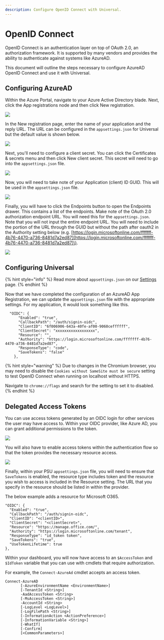 ```yaml
---
description: Configure OpenID Connect with Universal.
---
```


# OpenID Connect

OpenID Connect is an authentication layer on top of OAuth 2.0, an authorization framework. It is supported by many vendors and provides the ability to authenticate against systems like AzureAD. 

This document will outline the steps necessary to configure AzureAD OpenID Connect and use it with Universal. 

## Configuring AzureAD

Within the Azure Portal, navigate to your Azure Active Directory blade. Next, click the App registrations node and then click New registration.

![](../../.gitbook/assets/image%20%2831%29.png)

In the New registration page, enter the name of your application and the reply URL. The URL can be configured in the `appsettings.json` for Universal but the default value is shown below. 

![](../../.gitbook/assets/image%20%2833%29.png)

Next, you'll need to configure a client secret. You can click the Certificates & secrets menu and then click New client secret. This secret will need to go into the `appsettings.json` file. 

![](../../.gitbook/assets/image%20%2829%29.png)

Now, you will need to take note of your Application \(client\) ID GUID. This will be used in the `appsettings.json` file. 

![](../../.gitbook/assets/image%20%2834%29.png)

Finally, you will have to click the Endpoints button to open the Endpoints drawer. This contains a list of the endpoints. Make note of the OAuth 2.0 authorization endpoint URL. You will need this for the `appsettings.json`. Note that you will not input the entire endpoint URL. You will need to include the portion of the URL through the GUID but without the path after oauth2 in the Authority setting below \(e.g. [https://login.microsoftonline.com/fffffff-4b76-4470-a736-8481d7a2ed87](https://login.microsoftonline.com/fffffff-4b76-4470-a736-8481d7a2ed87)\). 

![](../../.gitbook/assets/image%20%2832%29.png)

## Configuring Universal

{% hint style="info" %}
Read more about `appsettings.json` on our [Settings ](../settings.md)page.
{% endhint %}

Now that we have completed the configuration of an AzureAD App Registration, we can update the `appsettings.json` file with the appropriate settings. For my application, it would look something like this. 

```text
  "OIDC": {
      "Enabled": "true",
      "CallbackPath": "/auth/signin-oidc",
      "ClientID": "6f006906-643a-40fe-af00-9060ceffffff",
      "ClientSecret": "xxxxxxxxxxxxxxxxxx",
      "Resource": "",
      "Authority": "https://login.microsoftonline.com/fffffff-4b76-4470-a736-8481d7a2ed87",
      "ResponseType": "code",
      "SaveTokens": "false"
    },
```

{% hint style="warning" %}
Due to changes in the Chromium browser, you may need to disable the `Cookies without SameSite must be secure` setting to test OpenID Connect when running on localhost without HTTPS. 

Navigate to `chrome://flags` and search for the setting to set it to disabled. 
{% endhint %}

## Delegated Access Tokens

You can use access tokens generated by an OIDC login for other services the user may have access to. Within your OIDC provider, like Azure AD, you can grant additional permissions to the token. 

![](../../.gitbook/assets/image%20%28215%29.png)

You will also have to enable access tokens within the authentication flow so that the token provides the necessary resource access. 

![](../../.gitbook/assets/image%20%28216%29.png)

Finally, within your PSU `appsettings.json` file, you will need to ensure that `SaveTokens` is enabled, the resource type includes token and the resource you wish to access is included in the Resource setting. The URL that you specify in the resource should be listed in within the provider. 

The below example adds a resource for Microsoft O365. 

```text
"OIDC": {
  "Enabled": "true",
  "CallbackPath": "/auth/signin-oidc",
  "ClientID": "<clientID>",
  "ClientSecret": "<clientSecret>",
  "Resource": "https://manage.office.com/",
  "Authority": "https://login.microsoftonline.com/tenant",
  "ResponseType": "id_token token",
  "SaveTokens": "true",
  "UseTokenLifetime": true
},
```

Within your dashboard, you will now have access to an `$AccessToken` and `$IdToken` variable that you can use with cmdlets that require authorization. 

For example, the `Connect-AzureAd` cmdlet accepts an access token.

```text
Connect-AzureAD
       [-AzureEnvironmentName <EnvironmentName>]
       [-TenantId <String>]
       -AadAccessToken <String>
       [-MsAccessToken <String>]
       -AccountId <String>
       [-LogLevel <LogLevel>]
       [-LogFilePath <String>]
       [-InformationAction <ActionPreference>]
       [-InformationVariable <String>]
       [-WhatIf]
       [-Confirm]
       [<CommonParameters>]
```

